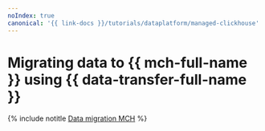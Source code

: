 ```yaml
---
noIndex: true
canonical: '{{ link-docs }}/tutorials/dataplatform/managed-clickhouse'
---
```


# Migrating data to {{ mch-full-name }} using {{ data-transfer-full-name }}

{% include notitle [Data migration MCH](../../_tutorials/dataplatform/datatransfer/managed-clickhouse.md) %}
